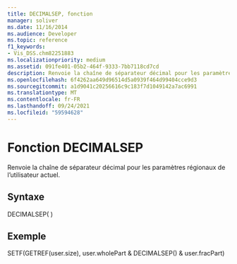 ```yaml
---
title: DECIMALSEP, fonction
manager: soliver
ms.date: 11/16/2014
ms.audience: Developer
ms.topic: reference
f1_keywords:
- Vis_DSS.chm82251883
ms.localizationpriority: medium
ms.assetid: 091fe401-05b2-464f-9333-7bb7118cd7cd
description: Renvoie la chaîne de séparateur décimal pour les paramètres régionaux de l’utilisateur actuel.
ms.openlocfilehash: 6f4262aa649d96514d5a0939f464d99404cce9d3
ms.sourcegitcommit: a1d9041c20256616c9c183f7d1049142a7ac6991
ms.translationtype: MT
ms.contentlocale: fr-FR
ms.lasthandoff: 09/24/2021
ms.locfileid: "59594628"
---
```

# <a name="decimalsep-function"></a>Fonction DECIMALSEP

Renvoie la chaîne de séparateur décimal pour les paramètres régionaux de l’utilisateur actuel.
  
## <a name="syntax"></a>Syntaxe

DECIMALSEP( )
  
## <a name="example"></a>Exemple

SETF(GETREF(user.size), user.wholePart &amp; DECIMALSEP() &amp; user.fracPart) 
  


